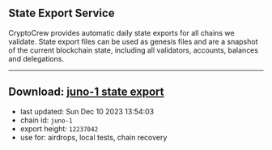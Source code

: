 ## State Export Service
CryptoCrew provides automatic daily state exports for all chains we validate. State export files can be used as genesis files and are a snapshot of the current blockchain state, including all validators, accounts, balances and delegations.

---
**Download: [juno-1 state export](https://dl.ccvalidators.com/SERVICE/juno/juno-1_export_12237042.json)**
---

- last updated: Sun Dec 10 2023 13:54:03
- chain id: `juno-1`
- export height: `12237042`
- use for: airdrops, local tests, chain recovery
